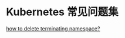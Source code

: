 # Kubernetes 常见问题集

[how to delete terminating namespace?](how-to-delete-terminating-namespace.md)

